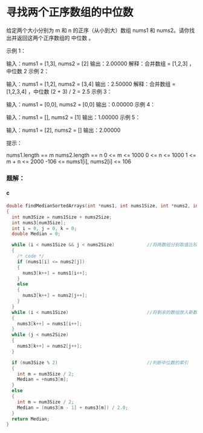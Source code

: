 # 寻找两个正序数组的中位数

给定两个大小分别为 m 和 n 的正序（从小到大）数组 nums1 和 nums2。请你找出并返回这两个正序数组的 中位数 。

 

示例 1：

输入：nums1 = [1,3], nums2 = [2]
输出：2.00000
解释：合并数组 = [1,2,3] ，中位数 2
示例 2：

输入：nums1 = [1,2], nums2 = [3,4]
输出：2.50000
解释：合并数组 = [1,2,3,4] ，中位数 (2 + 3) / 2 = 2.5
示例 3：

输入：nums1 = [0,0], nums2 = [0,0]
输出：0.00000
示例 4：

输入：nums1 = [], nums2 = [1]
输出：1.00000
示例 5：

输入：nums1 = [2], nums2 = []
输出：2.00000


提示：

nums1.length == m
nums2.length == n
0 <= m <= 1000
0 <= n <= 1000
1 <= m + n <= 2000
-106 <= nums1[i], nums2[i] <= 106

### 题解：

#### c

```c
double findMedianSortedArrays(int *nums1, int nums1Size, int *nums2, int nums2Size)
{
  int num3Size = nums1Size + nums2Size;
  int nums3[num3Size];
  int i = 0, j = 0, k = 0;
  double Median = 0;

  while (i < nums1Size && j < nums2Size)			//将两数组分别取值比较，放入新数组中
  {
    /* code */
    if (nums1[i] <= nums2[j])
    {
      nums3[k++] = nums1[i++];
    }
    else
    {
      nums3[k++] = nums2[j++];
    }
  }
  while (i < nums1Size)								//将剩余的数组放入新数组中
  {
    nums3[k++] = nums1[i++];
  }
  while (j < nums2Size)
  {
    nums3[k++] = nums2[j++];
  }

  if (num3Size % 2)									//判断中位数的索引
  {
    int m = num3Size / 2;
    Median = +nums3[m];
  }
  else
  {
    int m = num3Size / 2;
    Median = (nums3[m - 1] + nums3[m]) / 2.0;
  }
  return Median;
}
```


